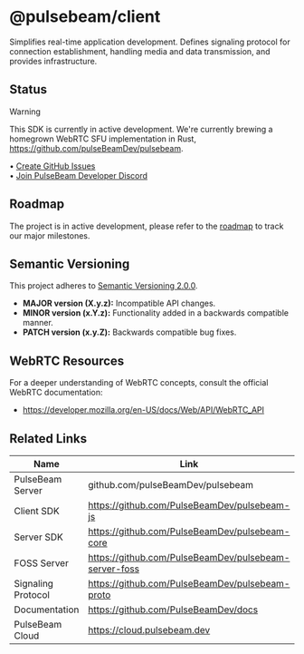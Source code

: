 # @pulsebeam/client

Simplifies real-time application development. Defines signaling protocol for connection establishment, handling media and data transmission, and provides infrastructure.

## Status

> [!WARNING]
> This SDK is currently in active development. We're currently brewing a homegrown WebRTC SFU implementation in Rust, https://github.com/pulseBeamDev/pulsebeam.
>
> • [Create GitHub Issues](https://github.com/PulseBeamDev/pulsebeam-js/issues)  
> • [Join PulseBeam Developer Discord](https://discord.gg/Bhd3t9afuB)  

## Roadmap

The project is in active development, please refer to the [roadmap](https://github.com/PulseBeamDev/pulsebeam-js/issues/6) to track our major milestones. 

## Semantic Versioning

This project adheres to [Semantic Versioning 2.0.0](https://semver.org/).

* **MAJOR version (X.y.z):** Incompatible API changes.
* **MINOR version (x.Y.z):** Functionality added in a backwards compatible manner.
* **PATCH version (x.y.Z):** Backwards compatible bug fixes.

## WebRTC Resources

For a deeper understanding of WebRTC concepts, consult the official WebRTC documentation:

* https://developer.mozilla.org/en-US/docs/Web/API/WebRTC_API

## Related Links

|Name|Link|
|-|-|
|PulseBeam Server|github.com/pulseBeamDev/pulsebeam|
|Client SDK|https://github.com/PulseBeamDev/pulsebeam-js|
|Server SDK|https://github.com/PulseBeamDev/pulsebeam-core|
|FOSS Server|https://github.com/PulseBeamDev/pulsebeam-server-foss|
|Signaling Protocol|https://github.com/PulseBeamDev/pulsebeam-proto|
|Documentation|https://github.com/PulseBeamDev/docs|
|PulseBeam Cloud|https://cloud.pulsebeam.dev|

